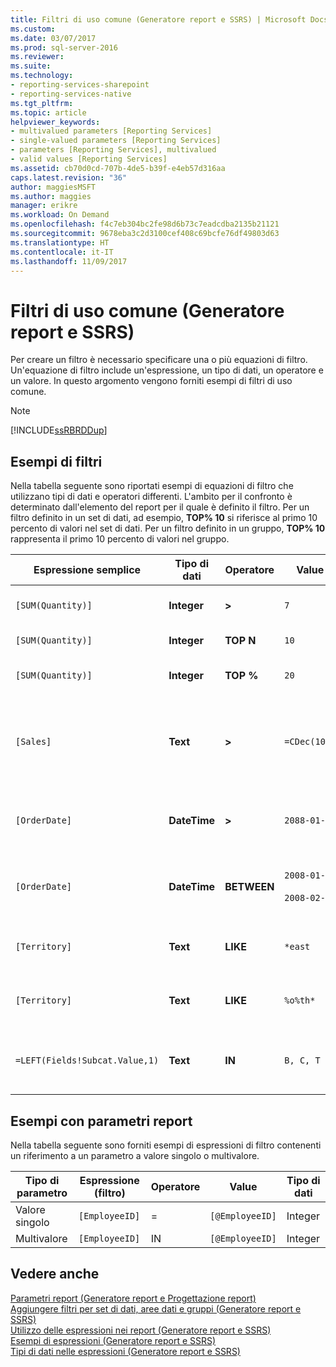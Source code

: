 ```yaml
---
title: Filtri di uso comune (Generatore report e SSRS) | Microsoft Docs
ms.custom: 
ms.date: 03/07/2017
ms.prod: sql-server-2016
ms.reviewer: 
ms.suite: 
ms.technology:
- reporting-services-sharepoint
- reporting-services-native
ms.tgt_pltfrm: 
ms.topic: article
helpviewer_keywords:
- multivalued parameters [Reporting Services]
- single-valued parameters [Reporting Services]
- parameters [Reporting Services], multivalued
- valid values [Reporting Services]
ms.assetid: cb70d0cd-707b-4de5-b39f-e4eb57d316aa
caps.latest.revision: "36"
author: maggiesMSFT
ms.author: maggies
manager: erikre
ms.workload: On Demand
ms.openlocfilehash: f4c7eb304bc2fe98d6b73c7eadcdba2135b21121
ms.sourcegitcommit: 9678eba3c2d3100cef408c69bcfe76df49803d63
ms.translationtype: HT
ms.contentlocale: it-IT
ms.lasthandoff: 11/09/2017
---
```

# <a name="commonly-used-filters-report-builder-and-ssrs"></a>Filtri di uso comune (Generatore report e SSRS)
  Per creare un filtro è necessario specificare una o più equazioni di filtro. Un'equazione di filtro include un'espressione, un tipo di dati, un operatore e un valore. In questo argomento vengono forniti esempi di filtri di uso comune.  
  
> [!NOTE]  
>  [!INCLUDE[ssRBRDDup](../../includes/ssrbrddup-md.md)]  
  
## <a name="filter-examples"></a>Esempi di filtri  
 Nella tabella seguente sono riportati esempi di equazioni di filtro che utilizzano tipi di dati e operatori differenti. L'ambito per il confronto è determinato dall'elemento del report per il quale è definito il filtro. Per un filtro definito in un set di dati, ad esempio, **TOP% 10** si riferisce al primo 10 percento di valori nel set di dati. Per un filtro definito in un gruppo, **TOP% 10** rappresenta il primo 10 percento di valori nel gruppo.  
  
|Espressione semplice|Tipo di dati|Operatore|Value|Description|  
|-----------------------|---------------|--------------|-----------|-----------------|  
|`[SUM(Quantity)]`|**Integer**|**>**|`7`|Sono inclusi valori di dati maggiori di 7.|  
|`[SUM(Quantity)]`|**Integer**|**TOP N**|`10`|Include i primi 10 valori di dati.|  
|`[SUM(Quantity)]`|**Integer**|**TOP %**|`20`|Include il primo 20% di valori di dati.|  
|`[Sales]`|**Text**|**>**|`=CDec(100)`|Include tutti i valori di tipo System.Decimal (tipi di dati "money" in SQL) maggiori di 100 dollari.|  
|`[OrderDate]`|**DateTime**|**>**|`2088-01-01`|Include tutte le date dal 1 gennaio 2008 alla data corrente.|  
|`[OrderDate]`|**DateTime**|**BETWEEN**|`2008-01-01`<br /><br /> `2008-02-01`|Include le date dal 1 gennaio 2008 al 1 febbraio 2008 compreso.|  
|`[Territory]`|**Text**|**LIKE**|`*east`|Tutti i nomi di territorio che terminano in "east".|  
|`[Territory]`|**Text**|**LIKE**|`%o%th*`|Tutti i nomi di territorio che iniziano con North e South.|  
|`=LEFT(Fields!Subcat.Value,1)`|**Text**|**IN**|`B, C, T`|Tutti i valori di sottocategoria che iniziano con la lettera B, C o T.|  
  
## <a name="examples-with-report-parameters"></a>Esempi con parametri report  
 Nella tabella seguente sono forniti esempi di espressioni di filtro contenenti un riferimento a un parametro a valore singolo o multivalore.  
  
|Tipo di parametro|Espressione (filtro)|Operatore|Value|Tipo di dati|  
|--------------------|---------------------------|--------------|-----------|---------------|  
|Valore singolo|`[EmployeeID]`|=|`[@EmployeeID]`|Integer|  
|Multivalore|`[EmployeeID]`|IN|`[@EmployeeID]`|Integer|  
  
## <a name="see-also"></a>Vedere anche  
 [Parametri report &#40;Generatore report e Progettazione report&#41;](../../reporting-services/report-design/report-parameters-report-builder-and-report-designer.md)   
 [Aggiungere filtri per set di dati, aree dati e gruppi &#40;Generatore report e SSRS&#41;](../../reporting-services/report-design/add-dataset-filters-data-region-filters-and-group-filters.md)   
 [Utilizzo delle espressioni nei report &#40;Generatore report e SSRS&#41;](../../reporting-services/report-design/expression-uses-in-reports-report-builder-and-ssrs.md)   
 [Esempi di espressioni &#40;Generatore report e SSRS&#41;](../../reporting-services/report-design/expression-examples-report-builder-and-ssrs.md)   
 [Tipi di dati nelle espressioni &#40;Generatore report e SSRS&#41;](../../reporting-services/report-design/data-types-in-expressions-report-builder-and-ssrs.md)  
  
  
